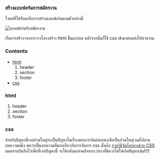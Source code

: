 ### สร้างแบบฟอร์มการสมัครงาน

โจทย์ที่ได้รับมาคือการสร้างแบบฟอร์มตามตัวอย่างนี้ 

![แบบฟอร์มรับสมัครงาน](https://i.pinimg.com/736x/1d/e0/d1/1de0d13b2d96742e3dc7ffc6656b759b.jpg)

เริ่มการสร้างจากการวางโครงสร้าง html ขึ้นมาก่อน หลังจากนั้นก็ใช้ css เข้ามาตกแต่งให้สวยงาม

### Contents
* [html](#html)
    1. header
    2. section
    3. footer
* [css]()


### html
1. header
2. section
3. footer

### css
สำหรับปัญหาที่เจอส่วนใหญ่จะเป็นปัญหาในเรื่องของการจัดตำแหน่งเสียเป็นส่วนใหญ่ ผมไปอ่านบทความหนึ่ง พบว่าเป็นบทความที่มากเกี่ยวกับการจัดการ css นั้นคือ  [รวมวิธีจัดกึ่งกลางด้วย CSS](https://www.jir4yu.me/2014/centering-in-css/) ผมอยากบันทึกไว้เพื่อที่เจอปัญหานี้ จะได้กลับมาอ่านอีกรอบ (ทางที่ดีควรไม่ให้เกิดปัญหาเดิม!!!)
